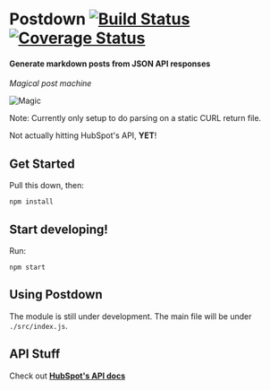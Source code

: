 # Postdown [![Build Status](https://travis-ci.org/helpscout/postdown.svg?branch=master)](https://travis-ci.org/helpscout/postdown) [![Coverage Status](https://coveralls.io/repos/github/helpscout/postdown/badge.svg?branch=master)](https://coveralls.io/github/helpscout/postdown?branch=master)

#### Generate markdown posts from JSON API responses
_Magical post machine_

![Magic](https://media.giphy.com/media/12NUbkX6p4xOO4/giphy.gif)

Note: Currently only setup to do parsing on a static CURL return file.

Not actually hitting HubSpot's API, **YET**!


## Get Started

Pull this down, then:

```
npm install
```

## Start developing!

Run:

```
npm start
```


## Using Postdown

The module is still under development. The main file will be under `./src/index.js`.


## API Stuff

Check out **[HubSpot's API docs](https://developers.hubspot.com/docs/methods/blogv2/get_blog_posts)**
